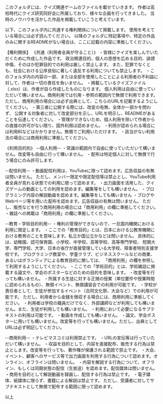このフォルダには、クイズ関連ゲームのファイルを載せていきます。
作者は高校時代にクイズ研究同好会に所属しており、様々な企画を行ってきました。
当時のノウハウを活かした作品を掲載していこうと考えています。

以下、このフォルダ内に共通する権利関係について掲載します。
使用を考えている場合には必ず読んでください。
以降のフォルダに特記事項や、特定の作品のみに関するREADMEがない場合は、ここに記載の内容に準拠してください。

【権利関係】
《共通（利用者全員が守ること）》
  ・皆様にクイズを楽しんでいただくために作成した作品です。
    政治関連目的、個人の思想を広める目的、誹謗中傷、そのほか犯罪目的での利用は厳しく禁止します。
    また、犯罪でなくとも、社会における公序良俗に著しく違反する利用についても禁止します。
  ・このフォルダ内の内容の一部、または全部を使用したことによる利用者の不利益に対して、作者は一切の責任を負いません。
  ・掲載しているクイズファイル（.xlsx）は、作者が自ら作成したものになります。
    個人利用は自由に使っていただいて構いません。商用利用では引用・参照の範囲内で無償で利用できます。
    ただし、商用利用の場合には必ず出典として、こちらのURLを記載するようにしてください。
  ・第三者に公開する際には、改変の有無、全体か一部かを問わず、
    公開する対象者に対して改変部分を示し、URLを明示し、READMEがあることを伝達してください。
  ・管理ができないため、個人利用を除いて作者からの直接の許可がない限り、国外利用は認めません。
  ・利用が認められる場合には利用料などはかかりません。無償でご利用いただけます。
  ・該当がない利用法の場合には商用利用に準拠してください。
  
《利用目的別》
--個人利用--
  ・常識の範囲内で自由に使っていただいて構いません。改変等も自由に行って構いません。
  ・配布は特定個人に対して無償で行う場合にのみ許可します。
  
--配信利用--
  ・動画配信利用は、YouTubeに限って認めます。広告収益の有無は問いません。
    ただし、メンバー限定や限定配信等は禁止とし、YouTube利用者全員が見れる状態での利用に限って認めます。
  ・出力画面を活用した、クイズゲームの動画としての利用を認めます。編集等をしても構いません。
  ・プログラミング内容の解説動画を認めます。編集等をしても構いません
  ・ブログやWebページ等を用いた配布を認めます。広告収益の有無は問いません。
    ただし、販売などを行う商用利用の場合には「商用利用」の欄に準拠してください。
  ・雑誌への掲載は「商用利用」の欄に準拠してください。

--教育・学術目的利用--
  ・権利の管理ができないので、一旦国内機関における利用に限定します。
  ・ここでの「教育目的」とは、日本における公教育機関における教育のことを意味します。私立か国公立かなどは問いません。
    具体的には、幼稚園、認可保育園、小学校、中学校、高等学校、高等専門学校、
    短期大学、専門学校、大学、日本の省庁が直接管理している大学校、障害者特別支援学校です。
    プログラミング教室や、学童クラブ、ビジネススクールなどの商業、あるいはボランティアによる教育目的に関しては、
    「商用利用」の欄を参照して利用するようにしてください。
  ・ここでの「学術目的」とは、学術雑誌に掲載する論文や、学会のポスターなどのための目的を意味します。
  ・改変等を行っても構いません。
  ・所属する生徒に対する正規の授業（単位要件や授業時間に認められるもの）、無償イベント、無償講習会での利用が可能です。
  ・学校が責任者として、生徒が参加するイベント（合同文化祭、大会など）での利用が可能です。
    ただし、利用者から金銭を徴収する場合には、商用利用に準拠してください。
  ・利用者は学校の職員だけでなく、外部講師などが利用しても構いません。また、生徒が利用しても構いません。
  ・利用において必要になるサブテキストの利用は可能です。
  ・動画を作成しても構いません。
  ・論文、学会ポスターに用いても構いません。改変等を行っても構いません。ただし、出典としてURLは必ず明記してください。
  
--商用利用--
  ・テレビマスコミは利用禁止です。
  ・URLの宣伝等は行っていただいて構いません。
  ・収益を目的として、内容を直接配布、販売する行為は禁止とします。改変等を行っても、著作権が保護される範囲で禁止です。
  ・大会、イベント、顧客へのサービス等で出力画面を利用する行為について認めます。オンライン、オフラインは問いません。
  ・内容を解説する行為について、オフライン、もしくは同期状態の配信（生放送）を認めます。配信媒体は問いません。
  ・商用を目的として解説動画を録画し、配信する行為は禁止です。
  ・電子媒体、紙媒体に限らず、書籍による解説は禁止です。
    ただし、受講者に対してサブテキストとして無償で配布する範囲に限って認めます。

以上






